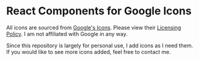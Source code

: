 # React Components for Google Icons
All icons are sourced from [Google's Icons]("https://fonts.google.com/icons"). Please view their [Licensing Policy]("https://developers.google.com/fonts/docs/material_icons#licensing"). I am not affiliated with Google in any way.

Since this repository is largely for personal use, I add icons as I need them. If you would like to see more icons added, feel free to contact me.

